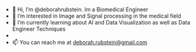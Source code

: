 - 👋 Hi, I’m @deborahrubstein. Im a Biomedical Engineer
- 👀 I’m interested in Image and Signal processing in the medical field
- 🌱 I’m currently learning about AI and Data Visualization as well as Data Engineer Techniques
- 
- 📫 You can reach me at deborah.rubstein@gmail.com


